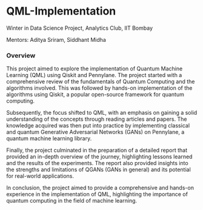 # QML-Implementation
Winter in Data Science Project, Analytics Club, IIT Bombay

Mentors: Aditya Sriram, Siddhant Midha

### Overview
This project aimed to explore the implementation of Quantum Machine Learning (QML) using Qiskit and Pennylane. The project started with a comprehensive review of the fundamentals of Quantum Computing and the algorithms involved. This was followed by hands-on implementation of the algorithms using Qiskit, a popular open-source framework for quantum computing.

Subsequently, the focus shifted to QML, with an emphasis on gaining a solid understanding of the concepts through reading articles and papers. The knowledge acquired was then put into practice by implementing classical and quantum Generative Adversarial Networks (GANs) on Pennylane, a quantum machine learning library.

Finally, the project culminated in the preparation of a detailed report that provided an in-depth overview of the journey, highlighting lessons learned and the results of the experiments. The report also provided insights into the strengths and limitations of QGANs (GANs in general) and its potential for real-world applications.

In conclusion, the project aimed to provide a comprehensive and hands-on experience in the implementation of QML, highlighting the importance of quantum computing in the field of machine learning.
